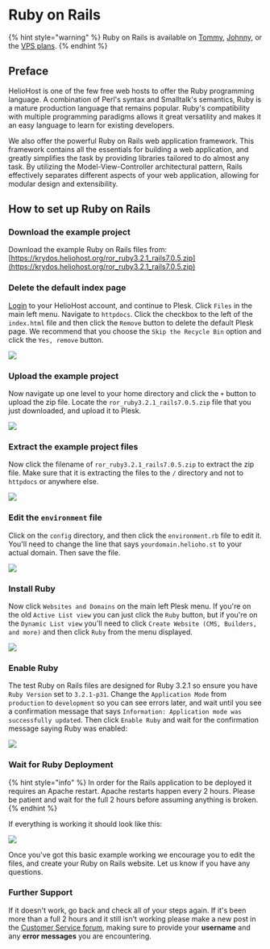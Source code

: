 # Ruby on Rails

{% hint style="warning" %}
Ruby on Rails is available on [Tommy](servers/virtual/tommy.md), [Johnny](servers/virtual/johnny.md), or the [VPS plans](https://heliohost.org/vps/).
{% endhint %}

## Preface

HelioHost is one of the few free web hosts to offer the Ruby programming language. A combination of Perl's syntax and Smalltalk's semantics, Ruby is a mature production language that remains popular. Ruby's compatibility with multiple programming paradigms allows it great versatility and makes it an easy language to learn for existing developers.

We also offer the powerful Ruby on Rails web application framework. This framework contains all the essentials for building a web application, and greatly simplifies the task by providing libraries tailored to do almost any task. By utilizing the Model-View-Controller architectural pattern, Rails effectively separates different aspects of your web application, allowing for modular design and extensibility.

## How to set up Ruby on Rails

### Download the example project

Download the example Ruby on Rails files from: [https://krydos.heliohost.org/ror_ruby3.2.1_rails7.0.5.zip](https://krydos.heliohost.org/ror_ruby3.2.1_rails7.0.5.zip)

### Delete the default index page

[Login](https://heliohost.org/login/) to your HelioHost account, and continue to Plesk. Click `Files` in the main left menu. Navigate to `httpdocs`. Click the checkbox to the left of the `index.html` file and then click the `Remove` button to delete the default Plesk page. We recommend that you choose the `Skip the Recycle Bin` option and click the `Yes, remove` button. 

![](../.gitbook/assets/ror_delete_index.png)

### Upload the example project

Now navigate up one level to your home directory and click the `+` button to upload the zip file. Locate the `ror_ruby3.2.1_rails7.0.5.zip` file that you just downloaded, and upload it to Plesk.

![](../.gitbook/assets/ror_upload.png)

### Extract the example project files

Now click the filename of `ror_ruby3.2.1_rails7.0.5.zip` to extract the zip file. Make sure that it is extracting the files to the `/` directory and not to `httpdocs` or anywhere else.

![](../.gitbook/assets/ror_extract.png)

### Edit the `environment` file

Click on the `config` directory, and then click the `environment.rb` file to edit it. You'll need to change the line that says `yourdomain.helioho.st` to your actual domain. Then save the file.

![](../.gitbook/assets/ror_domain.png)

### Install Ruby

Now click `Websites and Domains` on the main left Plesk menu. If you're on the old `Active List view` you can just click the `Ruby` button, but if you're on the `Dynamic List view` you'll need to click `Create Website (CMS, Builders, and more)` and then click `Ruby` from the menu displayed. 

![](../.gitbook/assets/ror_ruby.png)

### Enable Ruby

The test Ruby on Rails files are designed for Ruby 3.2.1 so ensure you have `Ruby Version` set to `3.2.1-p31`. Change the `Application Mode` from `production` to `development` so you can see errors later, and wait until you see a confirmation message that says `Information: Application mode was successfully updated`. Then click `Enable Ruby` and wait for the confirmation message saying Ruby was enabled:

![](../.gitbook/assets/ror_enable.png)

### Wait for Ruby Deployment

{% hint style="info" %}
In order for the Rails application to be deployed it requires an Apache restart. Apache restarts happen every 2 hours. Please be patient and wait for the full 2 hours before assuming anything is broken.
{% endhint %}

If everything is working it should look like this: 

![](../.gitbook/assets/ror_works.png)

Once you've got this basic example working we encourage you to edit the files, and create your Ruby on Rails website. Let us know if you have any questions.

### Further Support 

If it doesn't work, go back and check all of your steps again. If it's been more than a full 2 hours and it still isn't working please make a new post in the [Customer Service forum](https://helionet.org/index/forum/45-customer-service/?do=add), making sure to provide your **username** and any **error messages** you are encountering.